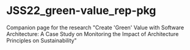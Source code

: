 # JSS22_green-value_rep-pkg
Companion page for the research "Create 'Green' Value with Software Architecture: A Case Study on Monitoring the Impact of Architecture Principles on Sustainability"
